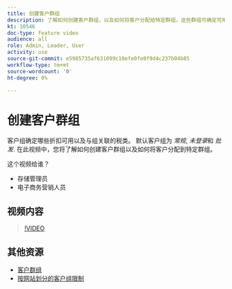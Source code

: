 ```yaml
---
title: 创建客户群组
description: 了解如何创建客户群组，以及如何将客户分配给特定群组，这些群组可确定可用的折扣以及关联的税种。
kt: 10546
doc-type: feature video
audience: all
role: Admin, Leader, User
activity: use
source-git-commit: e5985735af631099c10efe0fe0f9d4c237b04b85
workflow-type: tm+mt
source-wordcount: '0'
ht-degree: 0%

---
```


# 创建客户群组

客户组确定哪些折扣可用以及与组关联的税类。 默认客户组为 _常规_, _未登录_&#x200B;和 _批发_. 在此视频中，您将了解如何创建客户群组以及如何将客户分配到特定群组。

这个视频给谁？

- 存储管理员
- 电子商务营销人员

## 视频内容

>[!VIDEO](https://video.tv.adobe.com/v/343660?quality=12&learn=on)

## 其他资源

- [客户群组](https://docs.magento.com/user-guide/customers/customer-groups.html)
- [按网站划分的客户组限制](https://developer.adobe.com/commerce/php/development/components/indexing/optimization/#customer-group-limitations-by-websites)